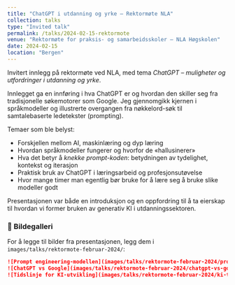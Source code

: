 ```yaml
---
title: "ChatGPT i utdanning og yrke – Rektormøte NLA"
collection: talks
type: "Invited talk"
permalink: /talks/2024-02-15-rektormote
venue: "Rektormøte for praksis- og samarbeidsskoler – NLA Høgskolen"
date: 2024-02-15
location: "Bergen"
---
```


Invitert innlegg på rektormøte ved NLA, med tema *ChatGPT – muligheter og utfordringer i utdanning og yrke*. 

Innlegget ga en innføring i hva ChatGPT er og hvordan den skiller seg fra tradisjonelle søkemotorer som Google. Jeg gjennomgikk kjernen i språkmodeller og illustrerte overgangen fra nøkkelord-søk til samtalebaserte ledetekster (prompting).

Temaer som ble belyst:

- Forskjellen mellom AI, maskinlæring og dyp læring
- Hvordan språkmodeller fungerer og hvorfor de «hallusinerer»
- Hva det betyr å *knekke prompt-koden*: betydningen av tydelighet, kontekst og iterasjon
- Praktisk bruk av ChatGPT i læringsarbeid og profesjonsutøvelse
- Hvor mange timer man egentlig bør bruke for å lære seg å bruke slike modeller godt

Presentasjonen var både en introduksjon og en oppfordring til å ta eierskap til hvordan vi former bruken av generativ KI i utdanningssektoren.

### 📸 Bildegalleri

For å legge til bilder fra presentasjonen, legg dem i `images/talks/rektormote-februar-2024/`:

```markdown
![Prompt engineering-modellen](images/talks/rektormote-februar-2024/prompt-steg.jpg)
![ChatGPT vs Google](images/talks/rektormote-februar-2024/chatgpt-vs-google.jpg)
![Tidslinje for KI-utvikling](images/talks/rektormote-februar-2024/ki-tidslinje.jpg)